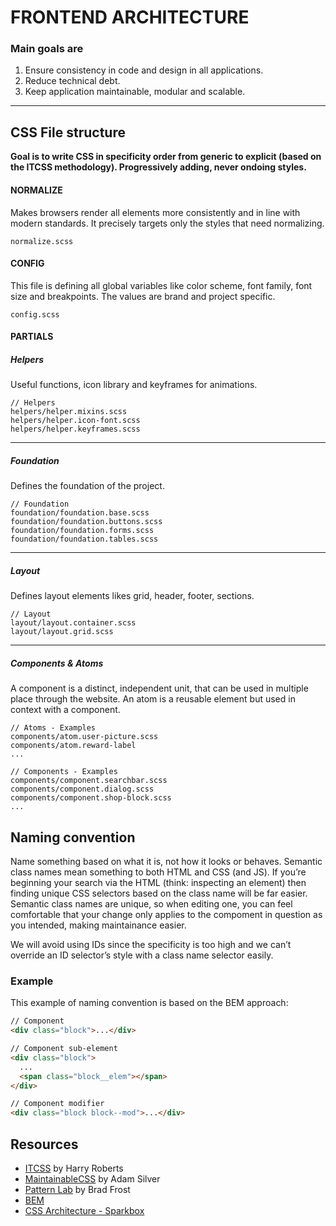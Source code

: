 # FRONTEND ARCHITECTURE

### Main goals are

1. Ensure consistency in code and design in all applications.
2. Reduce technical debt.
3. Keep application maintainable, modular and scalable.

---

## CSS File structure
**Goal is to write CSS in specificity order from generic to explicit (based on the ITCSS methodology). Progressively adding, never ondoing styles.**

#### NORMALIZE
Makes browsers render all elements more consistently and in line with modern standards. It precisely targets only the styles that need normalizing.

```
normalize.scss
```

#### CONFIG
This file is defining all global variables like color scheme, font family, font size and breakpoints. The values are brand and project specific.

```
config.scss
```

#### PARTIALS
##### Helpers

Useful functions, icon library and keyframes for animations.

```
// Helpers
helpers/helper.mixins.scss
helpers/helper.icon-font.scss
helpers/helper.keyframes.scss
```
---

##### Foundation
Defines the foundation of the project.

```
// Foundation
foundation/foundation.base.scss
foundation/foundation.buttons.scss
foundation/foundation.forms.scss
foundation/foundation.tables.scss
```
---

##### Layout
Defines layout elements likes grid, header, footer, sections.

```
// Layout
layout/layout.container.scss
layout/layout.grid.scss
```
---

##### Components & Atoms
A component is a distinct, independent unit, that can be used in multiple place through the website. An atom is a reusable element but used in context with a component.

```
// Atoms - Examples
components/atom.user-picture.scss
components/atom.reward-label
...

// Components - Examples
components/component.searchbar.scss
components/component.dialog.scss
components/component.shop-block.scss
...
```

## Naming convention
Name something based on what it is, not how it looks or behaves. Semantic class names mean something to both HTML and CSS (and JS). If you’re beginning your search via the HTML (think: inspecting an element) then finding unique CSS selectors based on the class name will be far easier. Semantic class names are unique, so when editing one, you can feel comfortable that your change only applies to the compoment in question as you intended, making maintainance easier.

We will avoid using IDs since the specificity is too high and we can’t override an ID selector’s style with a class name selector easily.


### Example
This example of naming convention is based on the BEM approach:

```html
// Component
<div class="block">...</div>

// Component sub-element
<div class="block">
  ...
  <span class="block__elem"></span>
</div>

// Component modifier
<div class="block block--mod">...</div>
```

## Resources
- [ITCSS](https://github.com/itcss) by Harry Roberts
- [MaintainableCSS](http://maintainablecss.com/) by Adam Silver
- [Pattern Lab](http://patternlab.io/) by Brad Frost
- [BEM](http://getbem.com/naming/)
- [CSS Architecture - Sparkbox](https://seesparkbox.com/foundry/thoughtful_css_architecture)
